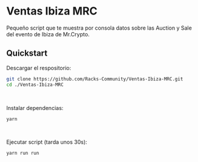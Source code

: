 # Ventas Ibiza MRC

Pequeño script que te muestra por consola datos sobre las Auction y Sale del evento de Ibiza de Mr.Crypto.

## Quickstart

Descargar el respositorio:

```sh
git clone https://github.com/Racks-Community/Ventas-Ibiza-MRC.git
cd ./Ventas-Ibiza-MRC
```

<br/>

Instalar dependencias:

```sh
yarn
```

<br/>

Ejecutar script (tarda unos 30s):

```
yarn run run
```
